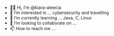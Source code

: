 - 👋🏾 Hi, I’m @kiara-aleecia
- 👀 I’m interested in ... cybersecurity and travelling
- 🌱 I’m currently learning ... Java, C, Linux
- 💞️ I’m looking to collaborate on ...
- 📫 How to reach me ...

<!---
kiara-aleecia/kiara-aleecia is a ✨ special ✨ repository because its `README.md` (this file) appears on your GitHub profile.
You can click the Preview link to take a look at your changes.
--->
